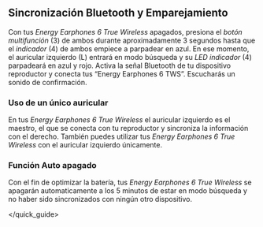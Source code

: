 ## Sincronización Bluetooth y Emparejamiento

Con tus *Energy Earphones 6 True Wireless* apagados, presiona el *botón multifunción* (3) de ambos durante aproximadamente 3 segundos hasta que el *indicador* (4) de ambos empiece a parpadear en azul. En ese momento, el auricular izquierdo (L) entrará en modo búsqueda y su *LED indicador* (4) parpadeará en azul y rojo.
Activa la señal Bluetooth de tu dispositivo reproductor y conecta tus “Energy Earphones 6 TWS”. Escucharás un sonido de confirmación.

### Uso de un único auricular
En tus *Energy Earphones 6 True Wireless* el auricular izquierdo es el maestro, el que se conecta con tu reproductor y sincroniza la información con el derecho. También puedes utilizar tus *Energy Earphones 6 True Wireless* con el auricular izquierdo únicamente.

### Función Auto apagado
Con el fin de optimizar la batería, tus *Energy Earphones 6 True Wireless* se apagarán automaticamente a los 5 minutos de estar en modo búsqueda y no haber sido sincronizados con ningún otro dispositivo.

</quick_guide>
